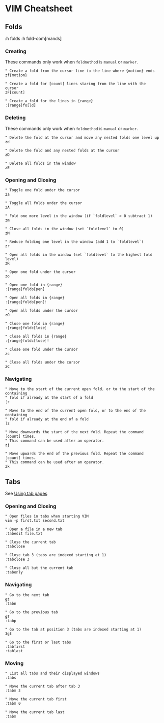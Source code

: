 VIM Cheatsheet
==============

Folds
-----
:h folds
:h fold-com[mands]

### Creating
These commands only work when `foldmethod` is `manual` or `marker`.

```vim
" Create a fold from the cursor line to the line where {motion} ends
zf{motion}

" Create a fold for [count] lines staring from the line with the cursor
zF[count]

" Create a fold for the lines in {range}
:{range}fo[ld]
```

### Deleting
These commands only work when `foldmethod` is `manual` or `marker`.

```vim
" Delete the fold at the cursor and move any nested folds one level up
zd

" Delete the fold and any nested folds at the cursor
zD

" Delete all folds in the window
zE
```

### Opening and Closing
```vim
" Toggle one fold under the cursor
za

" Toggle all folds under the cursor
zA

" Fold one more level in the window (if `foldlevel` > 0 subtract 1)
zm

" Close all folds in the window (set `foldlevel` to 0)
zM

" Reduce folding one level in the window (add 1 to `foldlevel`)
zr

" Open all folds in the window (set `foldlevel` to the highest fold level)
zR

" Open one fold under the cursor
zo

" Open one fold in {range}
:{range}foldo[pen]

" Open all folds in {range}
:{range}foldo[pen]!

" Open all folds under the cursor
zO

" Close one fold in {range}
:{range}foldc[lose]

" Close all folds in {range}
:{range}foldc[lose]!

" Close one fold under the cursor
zc

" Close all folds under the cursor
zC
```

### Navigating
```vim
" Move to the start of the current open fold, or to the start of the containing
" fold if already at the start of a fold
[z

" Move to the end of the current open fold, or to the end of the containing
" fold if already at the end of a fold
]z

" Move downwards the start of the next fold. Repeat the command [count] times.
" This command can be used after an operator.
zj

" Move upwards the end of the previous fold. Repeat the command [count] times.
" This command can be used after an operator.
zk
```

Tabs
----
See [Using tab pages](https://vim.fandom.com/wiki/Using_tab_pages).

### Opening and Closing
```vim
" Open files in tabs when starting VIM
vim -p first.txt second.txt

" Open a file in a new tab
:tabedit file.txt

" Close the current tab
:tabclose

" Close tab 3 (tabs are indexed starting at 1)
:tabclose 3

" Close all but the current tab
:tabonly
```

### Navigating
```vim
" Go to the next tab
gt
:tabn

" Go to the previous tab
gT
:tabp

" Go to the tab at position 3 (tabs are indexed starting at 1)
3gt

" Go to the first or last tabs
:tabfirst
:tablast
```

### Moving
```vim
" List all tabs and their displayed windows
:tabs

" Move the current tab after tab 3
:tabm 3

" Move the current tab first
:tabm 0

" Move the current tab last
:tabm
```

